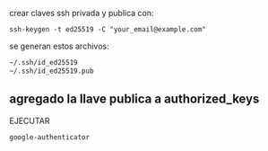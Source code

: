 
crear claves ssh privada y publica con:
```shell
ssh-keygen -t ed25519 -C "your_email@example.com"
```
se generan estos archivos:
```bash
~/.ssh/id_ed25519
~/.ssh/id_ed25519.pub

```

## agregado la llave publica a authorized_keys 
 
 
 EJECUTAR
```bash
google-authenticator
```
